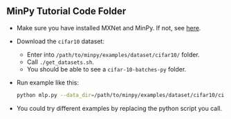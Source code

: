 MinPy Tutorial Code Folder
---------------------

* Make sure you have installed MXNet and MinPy. If not, see [here](https://minpy.readthedocs.io/en/latest/get-started/install.html).
* Download the `cifar10` dataset:
  - Enter into `/path/to/minpy/examples/dataset/cifar10/` folder.
  - Call `./get_datasets.sh`.
  - You should be able to see a `cifar-10-batches-py` folder.
* Run example like this:

  ```bash
  python mlp.py --data_dir=/path/to/minpy/examples/dataset/cifar10/cifar-10-batches-py/
  ```
  
* You could try different examples by replacing the python script you call.
